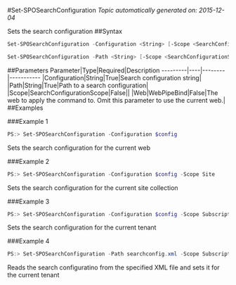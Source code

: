 #Set-SPOSearchConfiguration
*Topic automatically generated on: 2015-12-04*

Sets the search configuration
##Syntax
```powershell
Set-SPOSearchConfiguration -Configuration <String> [-Scope <SearchConfigurationScope>] [-Web <WebPipeBind>]
```


```powershell
Set-SPOSearchConfiguration -Path <String> [-Scope <SearchConfigurationScope>] [-Web <WebPipeBind>]
```


##Parameters
Parameter|Type|Required|Description
---------|----|--------|-----------
|Configuration|String|True|Search configuration string|
|Path|String|True|Path to a search configuration|
|Scope|SearchConfigurationScope|False||
|Web|WebPipeBind|False|The web to apply the command to. Omit this parameter to use the current web.|
##Examples

###Example 1
```powershell
PS:> Set-SPOSearchConfiguration -Configuration $config
```
Sets the search configuration for the current web

###Example 2
```powershell
PS:> Set-SPOSearchConfiguration -Configuration $config -Scope Site
```
Sets the search configuration for the current site collection

###Example 3
```powershell
PS:> Set-SPOSearchConfiguration -Configuration $config -Scope Subscription
```
Sets the search configuration for the current tenant

###Example 4
```powershell
PS:> Set-SPOSearchConfiguration -Path searchconfig.xml -Scope Subscription
```
Reads the search configuratino from the specified XML file and sets it for the current tenant

